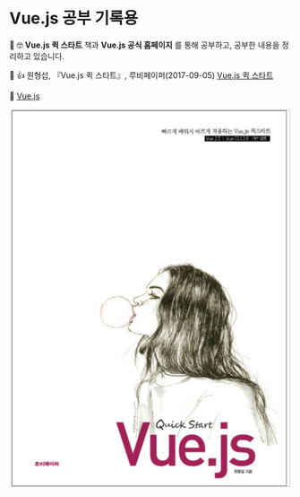 # Vue.js 공부 기록용

  📝 🤓 **Vue.js 퀵 스타트** 책과 **Vue.js 공식 홈페이지** 를 통해 공부하고, 공부한 내용을 정리하고 있습니다.

📖 👍 원형섭, 『Vue.js 퀵 스타트』, 루비페이퍼(2017-09-05)
 [Vue.js 퀵 스타트](https://www.kyobobook.co.kr/product/detailViewKor.laf?mallGb=KOR&ejkGb=KOR&barcode=9791186710197&orderClick=JAj)

 📝  [Vue.js](https://kr.vuejs.org/v2/guide/)

![Vue.js Quick Start](vuejs_QuickStart.png) 
